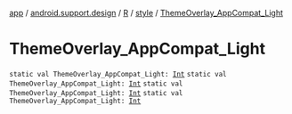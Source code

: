 [app](../../../index.md) / [android.support.design](../../index.md) / [R](../index.md) / [style](index.md) / [ThemeOverlay_AppCompat_Light](.)

# ThemeOverlay_AppCompat_Light

`static val ThemeOverlay_AppCompat_Light: `[`Int`](https://kotlinlang.org/api/latest/jvm/stdlib/kotlin/-int/index.html)
`static val ThemeOverlay_AppCompat_Light: `[`Int`](https://kotlinlang.org/api/latest/jvm/stdlib/kotlin/-int/index.html)
`static val ThemeOverlay_AppCompat_Light: `[`Int`](https://kotlinlang.org/api/latest/jvm/stdlib/kotlin/-int/index.html)
`static val ThemeOverlay_AppCompat_Light: `[`Int`](https://kotlinlang.org/api/latest/jvm/stdlib/kotlin/-int/index.html)
